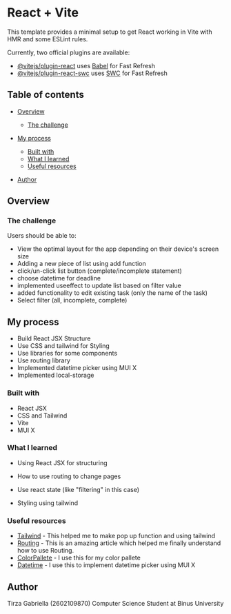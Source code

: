 # React + Vite

This template provides a minimal setup to get React working in Vite with HMR and some ESLint rules.

Currently, two official plugins are available:

- [@vitejs/plugin-react](https://github.com/vitejs/vite-plugin-react/blob/main/packages/plugin-react/README.md) uses [Babel](https://babeljs.io/) for Fast Refresh
- [@vitejs/plugin-react-swc](https://github.com/vitejs/vite-plugin-react-swc) uses [SWC](https://swc.rs/) for Fast Refresh

## Table of contents

- [Overview](#overview)

  - [The challenge](#the-challenge)

- [My process](#my-process)
  - [Built with](#built-with)
  - [What I learned](#what-i-learned)
  - [Useful resources](#useful-resources)
- [Author](#author)

## Overview

### The challenge

Users should be able to:

- View the optimal layout for the app depending on their device's screen size
- Adding a new piece of list using add function
- click/un-click list button (complete/incomplete statement)
- choose datetime for deadline
- implemented useeffect to update list based on filter value
- added functionality to edit existing task (only the name of the task)
- Select filter (all, incomplete, complete)

## My process

- Build React JSX Structure
- Use CSS and tailwind for Styling
- Use libraries for some components
- Use routing library
- Implemented datetime picker using MUI X
- Implemented local-storage

### Built with

- React JSX
- CSS and Tailwind
- Vite
- MUI X

### What I learned

- Using React JSX for structuring

- How to use routing to change pages

- Use react state (like "filtering" in this case)

- Styling using tailwind

### Useful resources

- [Tailwind](https://devpress.csdn.net/react/62ec1e2789d9027116a1033f.html) - This helped me to make pop up function and using tailwind
- [Routing](https://reactrouter.com/en/main/hooks/use-navigate) - This is an amazing article which helped me finally understand how to use Routing.
- [ColorPallete](https://colorhunt.co/palette/944e63b47b84caa6a6ffe7e7) - I use this for my color pallete
- [Datetime](https://mui.com/x/react-date-pickers/adapters-locale/) - I use this to implement datetime picker using MUI X

## Author

Tirza Gabriella (2602109870)
Computer Science Student at Binus University
